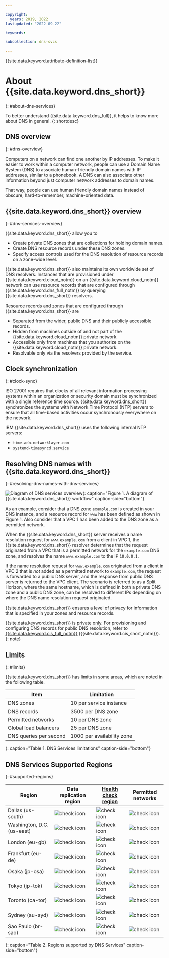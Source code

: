 ```yaml
---

copyright:
  years: 2019, 2022
lastupdated: "2022-09-22"

keywords:

subcollection: dns-svcs

---
```


{{site.data.keyword.attribute-definition-list}}

# About {{site.data.keyword.dns_short}}
{: #about-dns-services}

To better understand {{site.data.keyword.dns_full}}, it helps to know more about DNS in general.
{: shortdesc}

## DNS overview
{: #dns-overview}

Computers on a network can find one another by IP addresses. To make it easier to work within a computer network, people can use a Domain Name System (DNS) to associate human-friendly domain names with IP addresses, similar to a phonebook. A DNS can also associate other information beyond just computer network addresses to domain names.

That way, people can use human friendly domain names instead of obscure, hard-to-remember, machine-oriented data.

## {{site.data.keyword.dns_short}} overview
{: #dns-services-overview}

{{site.data.keyword.dns_short}} allow you to
* Create private DNS zones that are collections for holding domain names.
* Create DNS resource records under these DNS zones.
* Specify access controls used for the DNS resolution of resource records on a zone-wide level.

{{site.data.keyword.dns_short}} also maintains its own worldwide set of DNS resolvers. Instances that are provisioned under {{site.data.keyword.cloud_notm}} on an {{site.data.keyword.cloud_notm}} network can use resource records that are configured through
{{site.data.keyword.dns_full_notm}} by querying {{site.data.keyword.dns_short}} resolvers.

Resource records and zones that are configured through {{site.data.keyword.dns_short}} are
* Separated from the wider, public DNS and their publicly accessible records.
* Hidden from machines outside of and not part of the {{site.data.keyword.cloud_notm}} private network.
* Accessible only from machines that you authorize on the {{site.data.keyword.cloud_notm}} private network.
* Resolvable only via the resolvers provided by the service.

## Clock synchronization
{: #clock-sync}

ISO 27001 requires that clocks of all relevant information processing systems within an organization or security domain must be synchronized with a single reference time source. {{site.data.keyword.dns_short}} synchronizes the systems with Network Time Protocol (NTP) servers to ensure that all time-based activities occur synchronously everywhere on the network.

IBM {{site.data.keyword.dns_short}} uses the following internal NTP servers:
* `time.adn.networklayer.com`
* `systemd-timesyncd.service`

## Resolving DNS names with {{site.data.keyword.dns_short}}
{: #resolving-dns-names-with-dns-services}

![Diagram of DNS services overview](images/dns-svcs-overview.png "Diagram of {{site.data.keyword.dns_short}} overview"){: caption="Figure 1. A diagram of {{site.data.keyword.dns_short}} workflow" caption-side="bottom"}


As an example, consider that a DNS zone `example.com` is created in your DNS instance, and a resource record for `www` has been defined as shown in Figure 1. Also consider that a VPC 1 has been added to the DNS zone as a permitted network.

When the {{site.data.keyword.dns_short}} server receives a name resolution request for `www.example.com` from a client in VPC 1, the {{site.data.keyword.dns_short}} resolver determines that the request originated from a VPC that is a permitted network for the `example.com` DNS zone, and resolves the name `www.example.com` to the IP `10.0.0.1`.

If the name resolution request for `www.example.com` originated from a client in VPC 2 that is _not_ added as a permitted network to `example.com`, the request is forwarded to a public DNS server, and the response from public DNS server is returned to the VPC client. The scenario is referred to as a Split Horizon, where the same hostname, which is defined in both a private DNS zone and a public DNS zone, can be resolved to different IPs depending on where the DNS name resolution request originated.

{{site.data.keyword.dns_short}} ensures a level of privacy for information that is specified in your zones and resource records.

{{site.data.keyword.dns_short}} is private only. For provisioning and configuring DNS records for public DNS resolution, refer to [{{site.data.keyword.cis_full_notm}}](/docs/cis?topic=cis-about-ibm-cloud-internet-services-cis) ({{site.data.keyword.cis_short_notm}}).
{: note}

## Limits
{: #limits}

{{site.data.keyword.dns_short}} has limits in some areas, which are noted in the following table.

|Item| Limitation|
|----|-----------|
|DNS zones |10 per service instance|
|DNS records| 3500 per DNS zone|
|Permitted networks| 10 per DNS zone|
|Global load balancers| 25 per DNS zone|
|DNS queries per second| 1000 per availability zone|
{: caption="Table 1. DNS Services limitations" caption-side="bottom"}

## DNS Services Supported Regions
{: #supported-regions}

| Region | Data replication region | [Health check region](/docs/dns-svcs?topic=dns-svcs-global-load-balancers#add-a-pool) | Permitted networks |
| ------ | ------------- | --- |-------------------|
| Dallas (us-south) | ![check icon](../icons/checkmark-icon.svg) | ![check icon](../icons/checkmark-icon.svg) | ![check icon](../icons/checkmark-icon.svg) |
| Washington, D.C. (us-east) | ![check icon](../icons/checkmark-icon.svg) | ![check icon](../icons/checkmark-icon.svg) | ![check icon](../icons/checkmark-icon.svg) |
| London (eu-gb) | ![check icon](../icons/checkmark-icon.svg) | ![check icon](../icons/checkmark-icon.svg) | ![check icon](../icons/checkmark-icon.svg) |
| Frankfurt (eu-de) | ![check icon](../icons/checkmark-icon.svg) | ![check icon](../icons/checkmark-icon.svg) | ![check icon](../icons/checkmark-icon.svg) |
| Osaka (jp-osa) | ![check icon](../icons/checkmark-icon.svg) | ![check icon](../icons/checkmark-icon.svg) | ![check icon](../icons/checkmark-icon.svg) |
| Tokyo (jp-tok) | ![check icon](../icons/checkmark-icon.svg) | ![check icon](../icons/checkmark-icon.svg) | ![check icon](../icons/checkmark-icon.svg) |
| Toronto (ca-tor) | ![check icon](../icons/checkmark-icon.svg) | ![check icon](../icons/checkmark-icon.svg) | ![check icon](../icons/checkmark-icon.svg) |
| Sydney (au-syd) | ![check icon](../icons/checkmark-icon.svg) | ![check icon](../icons/checkmark-icon.svg) | ![check icon](../icons/checkmark-icon.svg) |
| Sao Paulo (br-sao) | ![check icon](../icons/checkmark-icon.svg) | ![check icon](../icons/checkmark-icon.svg) | ![check icon](../icons/checkmark-icon.svg) | 
{: caption="Table 2. Regions supported by DNS Services" caption-side="bottom"}
